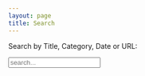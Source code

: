 ```yaml
---
layout: page
title: Search
---
```


Search by Title, Category, Date or URL:<br>

<!-- Html Elements for Search -->
<div id="search-container">
<input type="text" id="search-input" placeholder="search...">
<ul id="results-container"></ul>
</div>

<!-- Script pointing to search-script.js -->
<script src="/js/simple-jekyll-search.min.js" type="text/javascript"></script>

<!-- Configuration -->
<script>
SimpleJekyllSearch({
  searchInput: document.getElementById('search-input'),
  resultsContainer: document.getElementById('results-container'),
  noResultsText: ("No result found, try something more broad"),
  searchResultTemplate: '<div><a href="{url}"><h1>{title}</h1></a><span>{date}</span></div>',
  limit: 50,
  fuzzy: true,
  json: '/search.json'
})
</script>